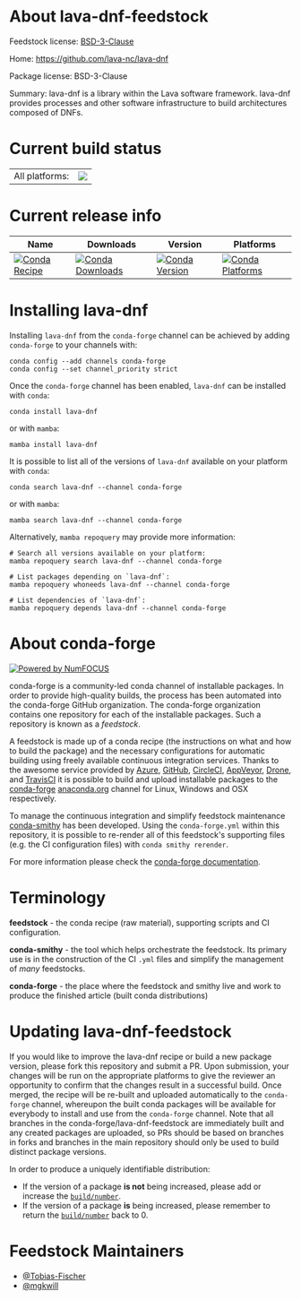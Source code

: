 About lava-dnf-feedstock
========================

Feedstock license: [BSD-3-Clause](https://github.com/conda-forge/lava-dnf-feedstock/blob/main/LICENSE.txt)

Home: https://github.com/lava-nc/lava-dnf

Package license: BSD-3-Clause

Summary: lava-dnf is a library within the Lava software framework. lava-dnf provides processes and other software infrastructure to build architectures composed of DNFs.

Current build status
====================


<table><tr><td>All platforms:</td>
    <td>
      <a href="https://dev.azure.com/conda-forge/feedstock-builds/_build/latest?definitionId=14668&branchName=main">
        <img src="https://dev.azure.com/conda-forge/feedstock-builds/_apis/build/status/lava-dnf-feedstock?branchName=main">
      </a>
    </td>
  </tr>
</table>

Current release info
====================

| Name | Downloads | Version | Platforms |
| --- | --- | --- | --- |
| [![Conda Recipe](https://img.shields.io/badge/recipe-lava--dnf-green.svg)](https://anaconda.org/conda-forge/lava-dnf) | [![Conda Downloads](https://img.shields.io/conda/dn/conda-forge/lava-dnf.svg)](https://anaconda.org/conda-forge/lava-dnf) | [![Conda Version](https://img.shields.io/conda/vn/conda-forge/lava-dnf.svg)](https://anaconda.org/conda-forge/lava-dnf) | [![Conda Platforms](https://img.shields.io/conda/pn/conda-forge/lava-dnf.svg)](https://anaconda.org/conda-forge/lava-dnf) |

Installing lava-dnf
===================

Installing `lava-dnf` from the `conda-forge` channel can be achieved by adding `conda-forge` to your channels with:

```
conda config --add channels conda-forge
conda config --set channel_priority strict
```

Once the `conda-forge` channel has been enabled, `lava-dnf` can be installed with `conda`:

```
conda install lava-dnf
```

or with `mamba`:

```
mamba install lava-dnf
```

It is possible to list all of the versions of `lava-dnf` available on your platform with `conda`:

```
conda search lava-dnf --channel conda-forge
```

or with `mamba`:

```
mamba search lava-dnf --channel conda-forge
```

Alternatively, `mamba repoquery` may provide more information:

```
# Search all versions available on your platform:
mamba repoquery search lava-dnf --channel conda-forge

# List packages depending on `lava-dnf`:
mamba repoquery whoneeds lava-dnf --channel conda-forge

# List dependencies of `lava-dnf`:
mamba repoquery depends lava-dnf --channel conda-forge
```


About conda-forge
=================

[![Powered by
NumFOCUS](https://img.shields.io/badge/powered%20by-NumFOCUS-orange.svg?style=flat&colorA=E1523D&colorB=007D8A)](https://numfocus.org)

conda-forge is a community-led conda channel of installable packages.
In order to provide high-quality builds, the process has been automated into the
conda-forge GitHub organization. The conda-forge organization contains one repository
for each of the installable packages. Such a repository is known as a *feedstock*.

A feedstock is made up of a conda recipe (the instructions on what and how to build
the package) and the necessary configurations for automatic building using freely
available continuous integration services. Thanks to the awesome service provided by
[Azure](https://azure.microsoft.com/en-us/services/devops/), [GitHub](https://github.com/),
[CircleCI](https://circleci.com/), [AppVeyor](https://www.appveyor.com/),
[Drone](https://cloud.drone.io/welcome), and [TravisCI](https://travis-ci.com/)
it is possible to build and upload installable packages to the
[conda-forge](https://anaconda.org/conda-forge) [anaconda.org](https://anaconda.org/)
channel for Linux, Windows and OSX respectively.

To manage the continuous integration and simplify feedstock maintenance
[conda-smithy](https://github.com/conda-forge/conda-smithy) has been developed.
Using the ``conda-forge.yml`` within this repository, it is possible to re-render all of
this feedstock's supporting files (e.g. the CI configuration files) with ``conda smithy rerender``.

For more information please check the [conda-forge documentation](https://conda-forge.org/docs/).

Terminology
===========

**feedstock** - the conda recipe (raw material), supporting scripts and CI configuration.

**conda-smithy** - the tool which helps orchestrate the feedstock.
                   Its primary use is in the construction of the CI ``.yml`` files
                   and simplify the management of *many* feedstocks.

**conda-forge** - the place where the feedstock and smithy live and work to
                  produce the finished article (built conda distributions)


Updating lava-dnf-feedstock
===========================

If you would like to improve the lava-dnf recipe or build a new
package version, please fork this repository and submit a PR. Upon submission,
your changes will be run on the appropriate platforms to give the reviewer an
opportunity to confirm that the changes result in a successful build. Once
merged, the recipe will be re-built and uploaded automatically to the
`conda-forge` channel, whereupon the built conda packages will be available for
everybody to install and use from the `conda-forge` channel.
Note that all branches in the conda-forge/lava-dnf-feedstock are
immediately built and any created packages are uploaded, so PRs should be based
on branches in forks and branches in the main repository should only be used to
build distinct package versions.

In order to produce a uniquely identifiable distribution:
 * If the version of a package **is not** being increased, please add or increase
   the [``build/number``](https://docs.conda.io/projects/conda-build/en/latest/resources/define-metadata.html#build-number-and-string).
 * If the version of a package **is** being increased, please remember to return
   the [``build/number``](https://docs.conda.io/projects/conda-build/en/latest/resources/define-metadata.html#build-number-and-string)
   back to 0.

Feedstock Maintainers
=====================

* [@Tobias-Fischer](https://github.com/Tobias-Fischer/)
* [@mgkwill](https://github.com/mgkwill/)

